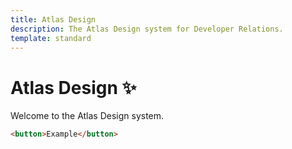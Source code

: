 ```yaml
---
title: Atlas Design
description: The Atlas Design system for Developer Relations.
template: standard
---
```


# Atlas Design ✨

Welcome to the Atlas Design system.

```html
<button>Example</button>
```
